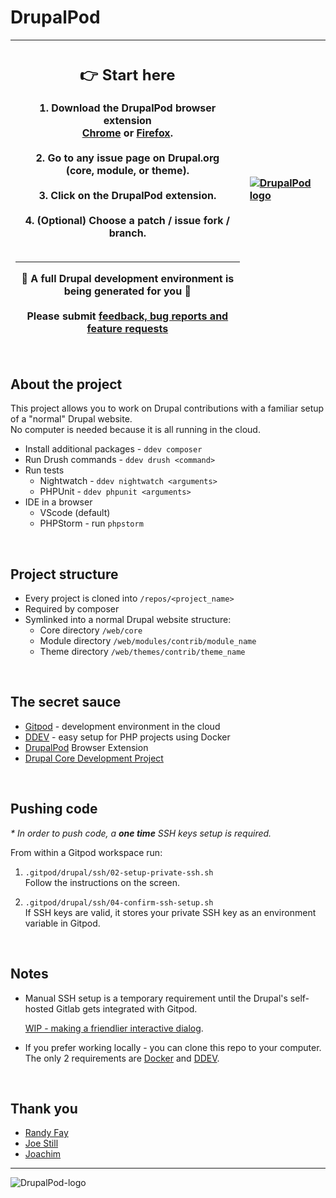 # DrupalPod

| <h2>:point_right: Start here</h2>1. Download the DrupalPod browser extension<br>[Chrome](https://chrome.google.com/webstore/detail/drupalpod-helper-extensio/pjfjhkcfkhbemnbpkakjhmboacefmjjl?hl=en) or [Firefox](https://addons.mozilla.org/en-US/firefox/addon/drupalpod).<br><br>2. Go to any issue page on Drupal.org<br>(core, module, or theme).<br><br>3. Click on the DrupalPod extension.<br><br>4. (Optional) Choose a patch / issue fork / branch.<br><br><hr>:tada: A full Drupal development environment is being generated for you :tada:<br><br>Please submit [feedback, bug reports and feature requests](https://github.com/shaal/DrupalPod/issues/new/choose) | [![DrupalPod logo](https://user-images.githubusercontent.com/22901/122864786-40253c00-d2f3-11eb-959b-61fb6871e3f4.png)](https://gitpod.io/from-referrer/) |
| - | :- |

<br>

## About the project

This project allows you to work on Drupal contributions with a familiar setup of a "normal" Drupal website.\
No computer is needed because it is all running in the cloud.

* Install additional packages - `ddev composer`
* Run Drush commands - `ddev drush <command>`
* Run tests
  * Nightwatch - `ddev nightwatch <arguments>`
  * PHPUnit - `ddev phpunit <arguments>`
* IDE in a browser
  * VScode (default)
  * PHPStorm - run `phpstorm`

<br>

## Project structure

* Every project is cloned into `/repos/<project_name>`
* Required by composer
* Symlinked into a normal Drupal website structure:
  * Core directory `/web/core`
  * Module directory `/web/modules/contrib/module_name`
  * Theme directory `/web/themes/contrib/theme_name`

<br>

## The secret sauce

* [Gitpod](https://www.gitpod.io) - development environment in the cloud
* [DDEV](https://ddev.readthedocs.io/en/stable) - easy setup for PHP projects using Docker
* [DrupalPod](https://chrome.google.com/webstore/detail/drupalpod-helper-extensio/pjfjhkcfkhbemnbpkakjhmboacefmjjl?hl=en
) Browser Extension
* [Drupal Core Development Project](https://github.com/joachim-n/drupal-core-development-project)

<br>

## Pushing code

_\* In order to push code, a **one time** SSH keys setup is required._

From within a Gitpod workspace run:

1. `.gitpod/drupal/ssh/02-setup-private-ssh.sh` \
Follow the instructions on the screen.

1. `.gitpod/drupal/ssh/04-confirm-ssh-setup.sh` \
If SSH keys are valid, it stores your private SSH key as an environment variable in Gitpod.

<br>

## Notes

* Manual SSH setup is a temporary requirement until the Drupal's self-hosted Gitlab gets integrated with Gitpod.

  [WIP - making a friendlier interactive dialog](https://github.com/shaal/DrupalPod/issues/4).

* If you prefer working locally - you can clone this repo to your computer.\
 The only 2 requirements are [Docker](https://ddev.readthedocs.io/en/stable/users/docker_installation/) and [DDEV](https://ddev.readthedocs.io/en/stable/#installation).

<br>

## Thank you

* [Randy Fay](https://github.com/rfay)
* [Joe Still](https://github.com/bioshazard)
* [Joachim](https://github.com/joachim-n)

---

![DrupalPod-logo](https://user-images.githubusercontent.com/22901/122864786-40253c00-d2f3-11eb-959b-61fb6871e3f4.png)
